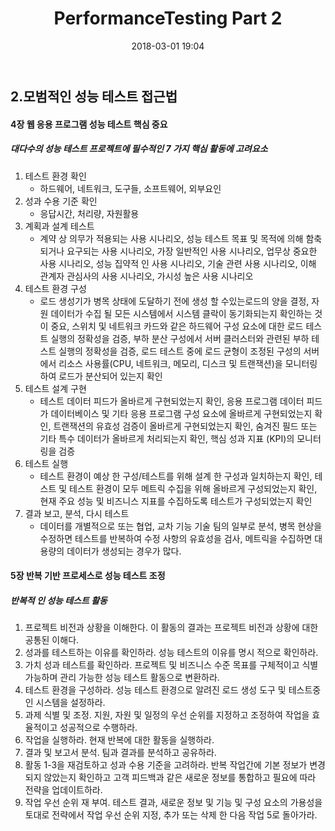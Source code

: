 ﻿---
layout: post
title:  "PerformanceTesting Part 2"
date:   2018-03-01 19:04
---
## 2.모범적인 성능 테스트 접근법

#### 4장 웹 응용 프로그램 성능 테스트 핵심 중요
##### 대다수의 성능 테스트 프로젝트에 필수적인 7 가지 핵심 활동에 고려요소

1. 테스트 환경 확인
	- 하드웨어, 네트워크, 도구들, 소프트웨어, 외부요인
2. 성과 수용 기준 확인
	- 응답시간, 처리량, 자원활용
3. 계획과 설계 테스트
	- 계약 상 의무가 적용되는 사용 시나리오, 성능 테스트 목표 및 목적에 의해 함축되거나 요구되는 사용 시나리오, 가장 일반적인 사용 시나리오, 업무상 중요한 사용 시나리오, 성능 집약적 인 사용 시나리오, 기술 관련 사용 시나리오, 이해 관계자 관심사의 사용 시나리오, 가시성 높은 사용 시나리오
4. 테스트 환경 구성
	- 로드 생성기가 병목 상태에 도달하기 전에 생성 할 수있는로드의 양을 결정, 자원 데이터가 수집 될 모든 시스템에서 시스템 클락이 동기화되는지 확인하는 것이 중요, 스위치 및 네트워크 카드와 같은 하드웨어 구성 요소에 대한 로드 테스트 실행의 정확성을 검증, 부하 분산 구성에서 서버 클러스터와 관련된 부하 테스트 실행의 정확성을 검증, 로드 테스트 중에 로드 균형이 조정된 구성의 서버에서 리소스 사용률(CPU, 네트워크, 메모리, 디스크 및 트랜잭션)을 모니터링하여 로드가 분산되어 있는지 확인
5. 테스트 설계 구현
	- 테스트 데이터 피드가 올바르게 구현되었는지 확인, 응용 프로그램 데이터 피드가 데이터베이스 및 기타 응용 프로그램 구성 요소에 올바르게 구현되었는지 확인, 트랜잭션의 유효성 검증이 올바르게 구현되었는지 확인, 숨겨진 필드 또는 기타 특수 데이터가 올바르게 처리되는지 확인, 핵심 성과 지표 (KPI)의 모니터링을 검증
6. 테스트 실행
	- 테스트 환경이 예상 한 구성/테스트를 위해 설계 한 구성과 일치하는지 확인, 테스트 및 테스트 환경이 모두 메트릭 수집을 위해 올바르게 구성되었는지 확인, 현재 주요 성능 및 비즈니스 지표를 수집하도록 테스트가 구성되었는지 확인
7. 결과 보고, 분석, 다시 테스트
	- 데이터를 개별적으로 또는 협업, 교차 기능 기술 팀의 일부로 분석, 병목 현상을 수정하면 테스트를 반복하여 수정 사항의 유효성을 검사, 메트릭을 수집하면 대용량의 데이터가 생성되는 경우가 많다.

#### 5장 반복 기반 프로세스로 성능 테스트 조정
##### 반복적 인 성능 테스트 활동
1. 프로젝트 비전과 상황을 이해한다. 이 활동의 ​​결과는 프로젝트 비전과 상황에 대한 공통된 이해다.
2. 성과를 테스트하는 이유를 확인하라. 성능 테스트의 이유를 명시 적으로 확인하라.
3. 가치 성과 테스트를 확인하라. 프로젝트 및 비즈니스 수준 목표를 구체적이고 식별 가능하며 관리 가능한 성능 테스트 활동으로 변환하라.
4. 테스트 환경을 구성하라. 성능 테스트 환경으로 알려진 로드 생성 도구 및 테스트중인 시스템을 설정하라.
5. 과제 식별 및 조정. 지원, 자원 및 일정의 우선 순위를 지정하고 조정하여 작업을 효율적이고 성공적으로 수행하라.
6. 작업을 실행하라. 현재 반복에 대한 활동을 실행하라.
7. 결과 및 보고서 분석. 팀과 결과를 분석하고 공유하라.
8. 활동 1-3을 재검토하고 성과 수용 기준을 고려하라. 반복 작업간에 기본 정보가 변경되지 않았는지 확인하고 고객 피드백과 같은 새로운 정보를 통합하고 필요에 따라 전략을 업데이트하라.
9. 작업 우선 순위 재 부여. 테스트 결과, 새로운 정보 및 기능 및 구성 요소의 가용성을 토대로 전략에서 작업 우선 순위 지정, 추가 또는 삭제 한 다음 작업 5로 돌아가라.